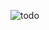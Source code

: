 ![todo](https://github.com/jangel01/MERN-Todo-List-App/assets/60250253/3031bca5-cfb8-4e29-9076-1b3c26844a09)

